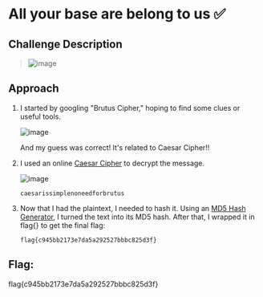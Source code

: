 # All your base are belong to us ✅

## Challenge Description
> ![image](https://github.com/user-attachments/assets/940c155c-125d-4b4a-aa22-917c8df6907f)



## Approach
1. I started by googling "Brutus Cipher," hoping to find some clues or useful tools. 

   ![image](https://github.com/user-attachments/assets/ae3b5a93-51a1-4a32-bd9f-9832655a9553)

   And my guess was correct! It's related to Caesar Cipher!!

3. I used an online [Caesar Cipher](https://www.dcode.fr/caesar-cipher) to decrypt the message. 

   ![image](https://github.com/user-attachments/assets/cbf9d5c1-f212-467d-b369-5fedf2163b26)

   ```
   caesarissimplenoneedforbrutus
   ```
4. Now that I had the plaintext, I needed to hash it. Using an [MD5 Hash Generator](https://www.md5hashgenerator.com/), I turned the text into its MD5 hash.
   After that, I wrapped it in flag{} to get the final flag:

   ```
   flag{c945bb2173e7da5a292527bbbc825d3f}
   ```
   
## Flag: 
flag{c945bb2173e7da5a292527bbbc825d3f}



   




